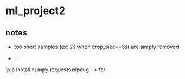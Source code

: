 # ml_project2


## notes

* too short samples (ex: 2s when crop_size==5s) are simply removed

* ...

!pip install numpy requests nlpaug  --> for 